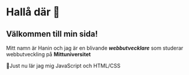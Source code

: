 # Hallå där 👋
## Välkommen till min sida!
Mitt namn är Hanin och jag är en blivande **_webbutvecklare_** som studerar webbutveckling på **Mittuniversitet**  

🌱Just nu lär jag mig JavaScript och HTML/CSS

<!--
**Hanin-96/Hanin-96** is a ✨ _special_ ✨ repository because its `README.md` (this file) appears on your GitHub profile.

Here are some ideas to get you started:

- 🔭 I’m currently working on ...
- 🌱 I’m currently learning ...
- 👯 I’m looking to collaborate on ...
- 🤔 I’m looking for help with ...
- 💬 Ask me about ...
- 📫 How to reach me: ...
- 😄 Pronouns: ...
- ⚡ Fun fact: ...
-->
